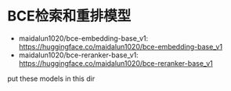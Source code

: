 # BCE检索和重排模型

- maidalun1020/bce-embedding-base_v1: https://huggingface.co/maidalun1020/bce-embedding-base_v1
- maidalun1020/bce-reranker-base_v1: https://huggingface.co/maidalun1020/bce-reranker-base_v1

put these models in this dir